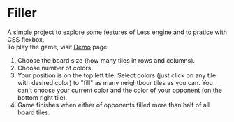 # Filler
A simple project to explore some features of Less engine and to pratice with CSS flexbox.<br>
To play the game, visit [Demo](http://iluzyanin.github.io/Filler/) page:<br>
  1. Choose the board size (how many tiles in rows and columns).<br>
  2. Choose number of colors.<br>
  3. Your position is on the top left tile. Select colors (just click on any tile with desired color) to "fill" as many neightbour tiles as you can. You can't choose your current color and the color of your opponent (on the bottom right tile).<br>
  4. Game finishes when either of opponents filled more than half of all board tiles.
